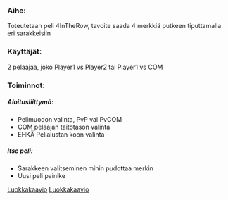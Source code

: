 ### Aihe:
Toteutetaan peli 4InTheRow,
tavoite saada 4 merkkiä putkeen tiputtamalla eri sarakkeisiin

### Käyttäjät:
2 pelaajaa, joko Player1 vs Player2 tai Player1 vs COM

### Toiminnot:
##### Aloitusliittymä:
- Pelimuodon valinta, PvP vai PvCOM
- COM pelaajan taitotason valinta
- EHKÄ Pelialustan koon valinta

##### Itse peli:
- Sarakkeen valitseminen mihin pudottaa merkin
- Uusi peli painike

[Luokkakaavio](https://gyazo.com/a69f38a355a61ed715391108dd9cc99c)
[Luokkakaavio](dokumentaatiohakemisto/Luokkakaavio)



